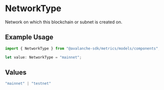 # NetworkType

Network on which this blockchain or subnet is created on.

## Example Usage

```typescript
import { NetworkType } from "@avalanche-sdk/metrics/models/components";

let value: NetworkType = "mainnet";
```

## Values

```typescript
"mainnet" | "testnet"
```